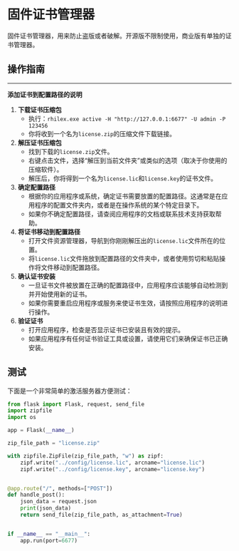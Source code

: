 # 固件证书管理器
固件证书管理器，用来防止盗版或者破解。开源版不限制使用，商业版有单独的证书管理器。
## 操作指南

---
**添加证书到配置路径的说明**
1. **下载证书压缩包**
   - 执行：`rhilex.exe active -H "http://127.0.0.1:6677" -U admin -P 123456`
   - 你将收到一个名为`license.zip`的压缩文件下载链接。
2. **解压证书压缩包**
   - 找到下载的`license.zip`文件。
   - 右键点击文件，选择“解压到当前文件夹”或类似的选项（取决于你使用的压缩软件）。
   - 解压后，你将得到一个名为`license.lic`和`license.key`的证书文件。
3. **确定配置路径**
   - 根据你的应用程序或系统，确定证书需要放置的配置路径。这通常是在应用程序的配置文件夹内，或者是在操作系统的某个特定目录下。
   - 如果你不确定配置路径，请查阅应用程序的文档或联系技术支持获取帮助。
4. **将证书移动到配置路径**
   - 打开文件资源管理器，导航到你刚刚解压出的`license.lic`文件所在的位置。
   - 将`license.lic`文件拖放到配置路径的文件夹中，或者使用剪切和粘贴操作将文件移动到配置路径。
5. **确认证书安装**
   - 一旦证书文件被放置在正确的配置路径中，应用程序应该能够自动检测到并开始使用新的证书。
   - 如果你需要重启应用程序或服务来使证书生效，请按照应用程序的说明进行操作。
6. **验证证书**
   - 打开应用程序，检查是否显示证书已安装且有效的提示。
   - 如果应用程序有任何证书验证工具或设置，请使用它们来确保证书已正确安装。

## 测试
下面是一个非常简单的激活服务器方便测试：
```py
from flask import Flask, request, send_file
import zipfile
import os

app = Flask(__name__)

zip_file_path = "license.zip"

with zipfile.ZipFile(zip_file_path, "w") as zipf:
    zipf.write("../config/license.lic", arcname="license.lic")
    zipf.write("../config/license.key", arcname="license.key")


@app.route("/", methods=["POST"])
def handle_post():
    json_data = request.json
    print(json_data)
    return send_file(zip_file_path, as_attachment=True)


if __name__ == "__main__":
    app.run(port=6677)

```
